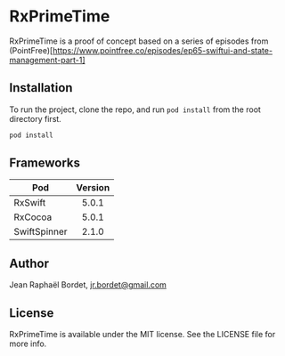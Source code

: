# RxPrimeTime

RxPrimeTime is a proof of concept based on a series of episodes from (PointFree)[https://www.pointfree.co/episodes/ep65-swiftui-and-state-management-part-1]


## Installation

To run the project, clone the repo, and run `pod install` from the root directory first.

```ruby
pod install
```

## Frameworks


| Pod               | Version         
| -------------     |:-------------:| 
| RxSwift           | 5.0.1         |
| RxCocoa           | 5.0.1         |
| SwiftSpinner      | 2.1.0         |


## Author

Jean Raphaël Bordet, jr.bordet@gmail.com

## License

RxPrimeTime is available under the MIT license. See the LICENSE file for more info.

